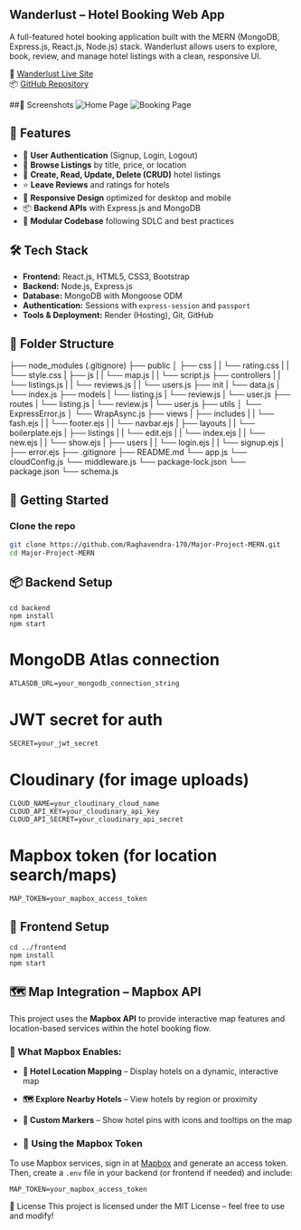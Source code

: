 ## Wanderlust – Hotel Booking Web App

A full-featured hotel booking application built with the MERN (MongoDB, Express.js, React.js, Node.js) stack. Wanderlust allows users to explore, book, review, and manage hotel listings with a clean, responsive UI.


🔗 [Wanderlust Live Site](https://major-project-mern.onrender.com/listings)  
📦 [GitHub Repository](https://github.com/Raghavendra-170/Major-Project-MERN)

##📸 Screenshots
 ![Home Page](https://i.postimg.cc/rwpCDjw6/Screenshot-2025-07-17-194306.png)
 ![Booking Page](https://i.postimg.cc/0ytnn3B2/Screenshot-2025-07-17-194337.png)
 

## 🚀 Features

- 🔐 **User Authentication** (Signup, Login, Logout)
- 🧭 **Browse Listings** by title, price, or location
- 📝 **Create, Read, Update, Delete (CRUD)** hotel listings
- ⭐ **Leave Reviews** and ratings for hotels
- 🎯 **Responsive Design** optimized for desktop and mobile
- 📦 **Backend APIs** with Express.js and MongoDB
- 🧹 **Modular Codebase** following SDLC and best practices

 ## 🛠 Tech Stack

- **Frontend:** React.js, HTML5, CSS3, Bootstrap
- **Backend:** Node.js, Express.js
- **Database:** MongoDB with Mongoose ODM
- **Authentication:** Sessions with `express-session` and `passport`
- **Tools & Deployment:** Render (Hosting), Git, GitHub

## 📁 Folder Structure

├── node_modules (.gitignore)
├── public
│   ├── css
|   |    └── rating.css
|   |    └── style.css
|   ├── js
|   |    └── map.js
|   |    └── script.js
├── controllers
|   |    └── listings.js
|   |    └── reviews.js
|   |    └── users.js
├── init
|    └── data.js
|    └── index.js
├── models
|    └── listing.js
|    └── review.js
|    └── user.js
├── routes
|    └── listing.js
|    └── review.js
|    └── user.js
├── utils
│    └── ExpressError.js
│    └── WrapAsync.js
├── views
|    ├── includes
|    |      └── fash.ejs
|    |      └── footer.ejs
|    |      └── navbar.ejs
|    ├── layouts
|    |      └── boilerplate.ejs
|    ├── listings
|    |      └── edit.ejs
|    |      └── index.ejs
|    |      └── new.ejs
|    |      └── show.ejs
|    ├── users
|    |      └── login.ejs
|    |      └── signup.ejs
|    ├── error.ejs
├── .gitignore
├── README.md
└── app.js 
└── cloudConfig.js
└── middleware.js
└── package-lock.json
└── package.json
└── schema.js

## 🚀 Getting Started

### Clone the repo
```bash
git clone https://github.com/Raghavendra-170/Major-Project-MERN.git
cd Major-Project-MERN
```
## 📦 Backend Setup
```
cd backend
npm install
npm start
```

# MongoDB Atlas connection
```
ATLASDB_URL=your_mongodb_connection_string
```
# JWT secret for auth
```
SECRET=your_jwt_secret
```
# Cloudinary (for image uploads)
```
CLOUD_NAME=your_cloudinary_cloud_name
CLOUD_API_KEY=your_cloudinary_api_key
CLOUD_API_SECRET=your_cloudinary_api_secret
```
# Mapbox token (for location search/maps)
```
MAP_TOKEN=your_mapbox_access_token
```

## 🎨 Frontend Setup
```
cd ../frontend
npm install
npm start
```

## 🗺️ Map Integration – Mapbox API

This project uses the **Mapbox API** to provide interactive map features and location-based services within the hotel booking flow.

### 🔧 What Mapbox Enables:
- **📍 Hotel Location Mapping** – Display hotels on a dynamic, interactive map
- **🗺️ Explore Nearby Hotels** – View hotels by region or proximity
- **📌 Custom Markers** – Show hotel pins with icons and tooltips on the map

- ### 🔐 Using the Mapbox Token

To use Mapbox services, sign in at [Mapbox](https://account.mapbox.com/) and generate an access token. Then, create a `.env` file in your backend (or frontend if needed) and include:

```env
MAP_TOKEN=your_mapbox_access_token
```
🧾 License
This project is licensed under the MIT License – feel free to use and modify!



